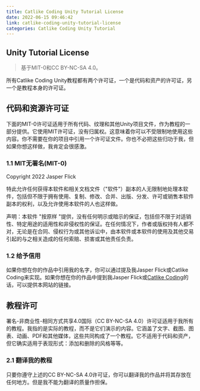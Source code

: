 ```yaml
---
title: Catlike Coding Unity Tutorial License
date: 2022-06-15 09:46:42
link: catlike-coding-unity-tutorial-license
categories: Catlike Coding Unity Tutorial
---
```


## Unity Tutorial License

> 基于MIT-0和CC BY-NC-SA 4.0。

所有Catlike Coding Unity教程都有两个许可证，一个是代码和资产的许可证，另一个是教程本身的许可证。

## 代码和资源许可证

下面的MIT-0许可证适用于所有代码、纹理和其他Unity项目文件，作为教程的一部分提供。它使用MIT许可证，没有归属权。这意味着你可以不受限制地使用这些内容。你不需要在你的项目中引用一个许可证文件。你也不必把这些归功于我，但如果你想这样做，我肯定会很感激。

### 1.1 MIT无署名(MIT-0)

Copyright 2022 Jasper Flick

特此允许任何获得本软件和相关文档文件（"软件"）副本的人无限制地处理本软件，包括但不限于拥有使用、复制、修改、合并、出版、分发、许可或销售本软件副本的权利，以及允许使用本软件的人也这样做。

声明：本软件 "按原样 "提供，没有任何明示或暗示的保证，包括但不限于对适销性、特定用途的适用性和非侵权性的保证。在任何情况下，作者或版权持有人都不对，无论是在合同、侵权行为或其他诉讼中，由本软件或本软件的使用及其他交易引起的与之相关造成的任何索赔、损害或其他责任负责。

### 1.2 给予信用

如果你想在你的作品中引用我的名字，你可以通过提及我Jasper Flick或Catlike Coding来实现。如果你想在你的作品中提到我Jasper Flick或[Catlike Coding](https://catlikecoding.com/)的话，可以提供本网站的链接。

## 教程许可

署名-非商业性-相同方式共享4.0国际（CC BY-NC-SA 4.0）许可证适用于我所有的教程。我指的是实际的教程，而不是它们演示的内容。它涵盖了文字、截图、图表、动画、PDF和其他媒体，这些共同构成了一个教程。它不适用于代码和资产，但它确实适用于表现形式：添加和删除的风格等等。

### 2.1 翻译我的教程

只要你遵守上述的CC BY-NC-SA 4.0许可证，你可以翻译我的作品并将其存放在任何地方。但是我不能为翻译的质量作担保。
